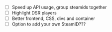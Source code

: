 

- [ ] Speed up API usage, group steamids together
- [ ] Highlight DSR players
- [ ] Better frontend, CSS, divs and container
- [ ] Option to add your own SteamID???
